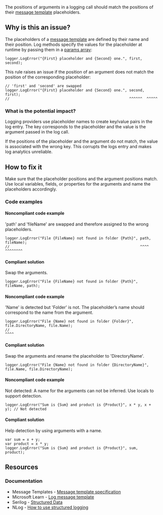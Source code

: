 The positions of arguments in a logging call should match the positions of their [message template](https://messagetemplates.org)
placeholders.

## Why is this an issue?

The placeholders of a [message template](https://messagetemplates.org) are defined by their name and their position. Log methods specify
the values for the placeholder at runtime by passing them in a [params array](https://learn.microsoft.com/en-us/dotnet/csharp/language-reference/keywords/params):

    logger.LogError("{First} placeholder and {Second} one.", first, second);

This rule raises an issue if the position of an argument does not match the position of the corresponding placeholder:

    // 'first' and 'second' are swapped
    logger.LogError("{First} placeholder and {Second} one.", second, first);
    //                                                       ^^^^^^  ^^^^^

### What is the potential impact?

Logging providers use placeholder names to create key/value pairs in the log entry. The key corresponds to the placeholder and the value is the
argument passed in the log call.

If the positions of the placeholder and the argument do not match, the value is associated with the wrong key. This corrupts the logs entry and
makes log analytics unreliable.

## How to fix it

Make sure that the placeholder positions and the argument positions match. Use local variables, fields, or properties for the arguments and name
the placeholders accordingly.

### Code examples

#### Noncompliant code example

'path' and 'fileName' are swapped and therefore assigned to the wrong placeholders.

    logger.LogError("File {FileName} not found in folder {Path}", path, fileName);
    //                                                            ^^^^  ^^^^^^^^

#### Compliant solution

Swap the arguments.

    logger.LogError("File {FileName} not found in folder {Path}", fileName, path);

#### Noncompliant code example

'Name' is detected but 'Folder' is not. The placeholder’s name should correspond to the name from the argument.

    logger.LogError("File {Name} not found in folder {Folder}", file.DirectoryName, file.Name);
    //                                                                                   ^^^^

#### Compliant solution

Swap the arguments and rename the placeholder to 'DirectoryName'.

    logger.LogError("File {Name} not found in folder {DirectoryName}", file.Name, file.DirectoryName);

#### Noncompliant code example

Not detected: A name for the arguments can not be inferred. Use locals to support detection.

    logger.LogError("Sum is {Sum} and product is {Product}", x * y, x + y); // Not detected

#### Compliant solution

Help detection by using arguments with a name.

    var sum = x + y;
    var product = x * y;
    logger.LogError("Sum is {Sum} and product is {Product}", sum, product);

## Resources

### Documentation

-  Message Templates - [Message template specification](https://messagetemplates.org)
-  Microsoft Learn - [Log message
  template](https://learn.microsoft.com/en-us/dotnet/core/extensions/logging?tabs=command-line#log-message-template)
-  Serilog - [Structured Data](https://github.com/serilog/serilog/wiki/Structured-Data)
-  NLog - [How to use structured logging](https://github.com/NLog/NLog/wiki/How-to-use-structured-logging)